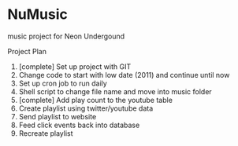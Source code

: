 # NuMusic
music project for Neon Undergound

Project Plan

1. [complete] Set up project with GIT
2. Change code to start with low date (2011) and continue until now
3. Set up cron job to run daily
4. Shell script to change file name and move into music folder
5. [complete] Add play count to the youtube table
6. Create playlist using twitter/youtube data
7. Send playlist to website
8. Feed click events back into database
9. Recreate playlist
